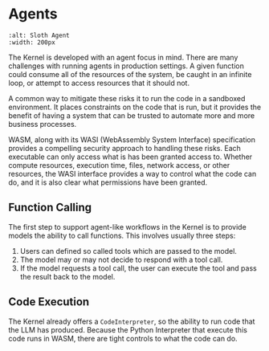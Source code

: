 # Agents

```{image} ../../_static/agent.png
:alt: Sloth Agent
:width: 200px
```

The Kernel is developed with an agent focus in mind. There are many challenges with running agents in production settings. A given function could consume all of the resources of the system, be caught in an infinite loop, or attempt to access resources that it should not.

A common way to mitigate these risks it to run the code in a sandboxed environment. It places constraints on the code that is run, but it provides the benefit of having a system that can be trusted to automate more and more business processes.

WASM, along with its WASI (WebAssembly System Interface) specification provides a compelling security approach to handling these risks. Each executable can only access what is has been granted access to. Whether compute resources, execution time, files, network access, or other resources, the WASI interface provides a way to control what the code can do, and it is also clear what permissions have been granted.

## Function Calling

The first step to support agent-like workflows in the Kernel is to provide models the ability to call functions. This involves usually three steps:

1. Users can defined so called tools which are passed to the model.
2. The model may or may not decide to respond with a tool call.
3. If the model requests a tool call, the user can execute the tool and pass the result back to the model.

## Code Execution

The Kernel already offers a `CodeInterpreter`, so the ability to run code that the LLM has produced.
Because the Python Interpreter that execute this code runs in WASM, there are tight controls to what the code can do.